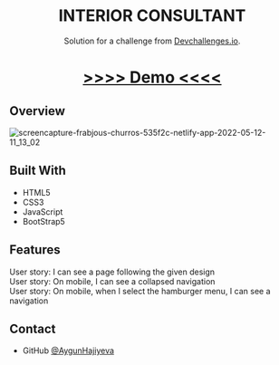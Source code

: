 <h1 align="center">INTERIOR CONSULTANT</h1>

<div align="center">
   Solution for a challenge from  <a href="http://devchallenges.io" target="_blank">Devchallenges.io</a>.
</div>

<div align="center">
  <h1>
    <a href="https://frabjous-churros-535f2c.netlify.app/">
      >>>> Demo <<<<
    </a>
  </h1>
</div>


## Overview
![screencapture-frabjous-churros-535f2c-netlify-app-2022-05-12-11_13_02](https://user-images.githubusercontent.com/99952793/168013042-c05b744e-65ce-47c1-a475-7570bed326af.png)



## Built With
   <ul>
      <li>HTML5</li> 
      <li>CSS3</li> 
      <li>JavaScript</li> 
      <li>BootStrap5</li> 
   </ul>

## Features

User story: I can see a page following the given design</br>
User story: On mobile, I can see a collapsed navigation</br>
User story: On mobile, when I select the hamburger menu, I can see a navigation

## Contact

- GitHub [@AygunHajiyeva](https://github.com/AygunHajiyeva)


